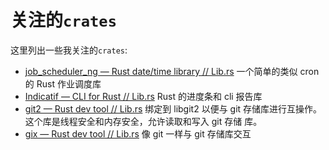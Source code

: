 # 关注的`crates`

这里列出一些我关注的`crates`:

- [job_scheduler_ng — Rust date/time library // Lib.rs](https://lib.rs/crates/job_scheduler_ng) 一个简单的类似 cron 的 Rust 作业调度库
- [Indicatif — CLI for Rust // Lib.rs](https://lib.rs/crates/indicatif) Rust 的进度条和 cli 报告库
- [git2 — Rust dev tool // Lib.rs](https://lib.rs/crates/git2) 绑定到 libgit2 以便与 git 存储库进行互操作。这个库是线程安全和内存安全，允许读取和写入 git 存储 库。
- [gix — Rust dev tool // Lib.rs](https://lib.rs/crates/gix) 像 git 一样与 git 存储库交互
